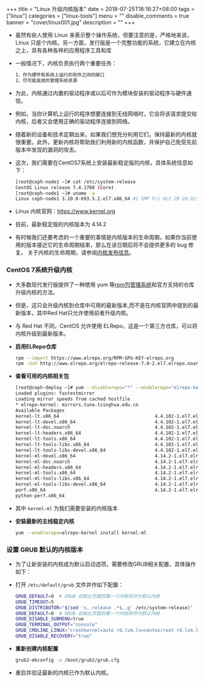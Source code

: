 +++
title = "Linux 升级内核版本"
date = 2018-07-25T18:16:27+08:00
tags = ["linux"]
categories = ["linux-tools"]
menu = ""
disable_comments = true
banner = "cover/linux001.jpg"
description = ""
+++

- 虽然有些人使用 Linux 来表示整个操作系统，但要注意的是，严格地来说，Linux 只是个内核。另一方面，发行版是一个完整功能的系统，它建立在内核之上，具有各种各样的应用程序工具和库
- 一般情况下，内核负责执行两个重要任务：
  
  ```bash
  1、作为硬件和系统上运行的软件之间的接口
  2、尽可能高效的管理系统资源
  ```

- 为此，内核通过内置的驱动程序或以后可作为模块安装的驱动程序与硬件通信。
- 例如，当你计算机上运行的程序想要连接到无线网络时，它会将该请求提交给内核，后者又会使用正确的驱动程序连接到网络。
- 随着新的设备和技术定期出来，如果我们想充分利用它们，保持最新的内核就很重要。此外，更新内核将帮助我们利用新的内核函数，并保护自己免受先前版本中发现的漏洞的攻击。
- 这次，我们需要在CentOS7系统上安装最新稳定版的内核，具体系统信息如下：
  
  ```bash
  [root@ceph-node1 ~]# cat /etc/system-release
  CentOS Linux release 7.4.1708 (Core) 
  [root@ceph-node1 ~]# uname -a
  Linux ceph-node1 3.10.0-693.5.2.el7.x86_64 #1 SMP Fri Oct 20 20:32:50 UTC 2017 x86_64 x86_64 x86_64 GNU/Linux
  ```

- Linux 内核官网：<https://www.kernel.org>
- 目前，最新稳定版的内核版本为 4.14.2
- 有时候我们还要考虑的一个重要的事情是内核版本的生命周期，如果你当前使用的版本接近它的生命周期结束，那么在该日期后将不会提供更多的 bug 修复。
关于内核的生命周期，请参阅[内核发布信息](https://www.kernel.org/category/releases.html)。

### CentOS 7系统升级内核
- 大多数现代发行版提供了一种使用 yum 等[rpm包管理系统](https://www.tecmint.com/20-linux-yum-yellowdog-updater-modified-commands-for-package-mangement/)和官方支持的仓库升级内核的方法。
- 但是，这只会升级内核到仓库中可用的最新版本,而不是在内核官网中提到的最新版本，其中Red Hat只允许使用前者升级内核。
- 与 Red Hat 不同，CentOS 允许使用 ELRepo，这是一个第三方仓库，可以将内核升级到最新版本。

- **启用ELRepo仓库**
  
  ```bash
  rpm --import https://www.elrepo.org/RPM-GPG-KEY-elrepo.org
  rpm -Uvh http://www.elrepo.org/elrepo-release-7.0-2.el7.elrepo.noarch.rpm
  ```

- **查看可用的内核相关包**
  
  ```bash
  [root@ceph-deploy ~]# yum --disablerepo="*" --enablerepo="elrepo-kernel" list available
  Loaded plugins: fastestmirror
  Loading mirror speeds from cached hostfile
  * elrepo-kernel: mirrors.tuna.tsinghua.edu.cn
  Available Packages
  kernel-lt.x86_64                                   4.4.102-1.el7.elrepo                   elrepo-kernel
  kernel-lt-devel.x86_64                             4.4.102-1.el7.elrepo                   elrepo-kernel
  kernel-lt-doc.noarch                               4.4.102-1.el7.elrepo                   elrepo-kernel
  kernel-lt-headers.x86_64                           4.4.102-1.el7.elrepo                   elrepo-kernel
  kernel-lt-tools.x86_64                             4.4.102-1.el7.elrepo                   elrepo-kernel
  kernel-lt-tools-libs.x86_64                        4.4.102-1.el7.elrepo                   elrepo-kernel
  kernel-lt-tools-libs-devel.x86_64                  4.4.102-1.el7.elrepo                   elrepo-kernel
  kernel-ml-devel.x86_64                             4.14.2-1.el7.elrepo                    elrepo-kernel
  kernel-ml-doc.noarch                               4.14.2-1.el7.elrepo                    elrepo-kernel
  kernel-ml-headers.x86_64                           4.14.2-1.el7.elrepo                    elrepo-kernel
  kernel-ml-tools.x86_64                             4.14.2-1.el7.elrepo                    elrepo-kernel
  kernel-ml-tools-libs.x86_64                        4.14.2-1.el7.elrepo                    elrepo-kernel
  kernel-ml-tools-libs-devel.x86_64                  4.14.2-1.el7.elrepo                    elrepo-kernel
  perf.x86_64                                        4.14.2-1.el7.elrepo                    elrepo-kernel
  python-perf.x86_64              
  ```

- 其中 `kernel-ml` 为我们需要安装的内核版本

- **安装最新的主线稳定内核**
  
  ```bash
  yum --enablerepo=elrepo-kernel install kernel-ml
  ```

### 设置 GRUB 默认的内核版本
- 为了让新安装的内核成为默认启动选项，需要修改GRUB相关配置，具体操作如下：

- 打开 `/etc/default/grub` 文件并作如下配置：
  
  ```bash
  GRUB_DEFAULT=0  # GRUB 初始化页面的第一个内核将作为默认内核
  GRUB_TIMEOUT=5
  GRUB_DISTRIBUTOR="$(sed 's, release .*$,,g' /etc/system-release)"
  GRUB_DEFAULT=0  # GRUB 初始化页面的第一个内核将作为默认内核
  GRUB_DISABLE_SUBMENU=true
  GRUB_TERMINAL_OUTPUT="console"
  GRUB_CMDLINE_LINUX="crashkernel=auto rd.lvm.lv=centos/root rd.lvm.lv=centos/swap rhgb quiet"
  GRUB_DISABLE_RECOVERY="true"
  ```
- **重新创建内核配置**
  
  ```bash
  grub2-mkconfig -o /boot/grub2/grub.cfg
  ```
- 重启并验证最新的内核已作为默认内核。
  

